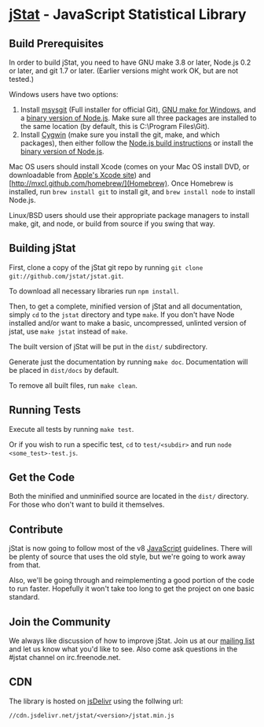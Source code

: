 [jStat](http://www.jstat.org/) - JavaScript Statistical Library
===============================================================

Build Prerequisites
-------------------

In order to build jStat, you need to have GNU make 3.8 or later, Node.js 0.2 or later, and git 1.7 or later.
(Earlier versions might work OK, but are not tested.)

Windows users have two options:

1. Install [msysgit](https://code.google.com/p/msysgit/) (Full installer for official Git),
   [GNU make for Windows](http://gnuwin32.sourceforge.net/packages/make.htm), and a
   [binary version of Node.js](http://node-js.prcn.co.cc/). Make sure all three packages are installed to the same
   location (by default, this is C:\Program Files\Git).
2. Install [Cygwin](http://cygwin.com/) (make sure you install the git, make, and which packages), then either follow
   the [Node.js build instructions](https://github.com/ry/node/wiki/Building-node.js-on-Cygwin-%28Windows%29) or install
   the [binary version of Node.js](http://node-js.prcn.co.cc/).

Mac OS users should install Xcode (comes on your Mac OS install DVD, or downloadable from
[Apple's Xcode site](http://developer.apple.com/technologies/xcode.html)) and
[http://mxcl.github.com/homebrew/](Homebrew). Once Homebrew is installed, run `brew install git` to install git,
and `brew install node` to install Node.js.

Linux/BSD users should use their appropriate package managers to install make, git, and node, or build from source
if you swing that way.


Building jStat
--------------

First, clone a copy of the jStat git repo by running `git clone git://github.com/jstat/jstat.git`.

To download all necessary libraries run `npm install`.

Then, to get a complete, minified version of jStat and all documentation, simply `cd` to the `jstat` directory and
type `make`. If you don't have Node installed and/or want to make a basic, uncompressed, unlinted version of jstat,
use `make jstat` instead of `make`.

The built version of jStat will be put in the `dist/` subdirectory.

Generate just the documentation by running `make doc`. Documentation will be placed in `dist/docs` by default.

To remove all built files, run `make clean`.


Running Tests
-------------

Execute all tests by running `make test`.

Or if you wish to run a specific test, `cd` to `test/<subdir>` and run `node <some_test>-test.js`.


Get the Code
------------

Both the minified and unminified source are located in the `dist/` directory. For those who don't want to build
it themselves.


Contribute
----------

jStat is now going to follow most of the v8
[JavaScript](http://google-styleguide.googlecode.com/svn/trunk/javascriptguide.xml)
guidelines. There will be plenty of source that uses the old style, but we're
going to work away from that.

Also, we'll be going through and reimplementing a good portion of the code to
run faster. Hopefully it won't take too long to get the project on one basic
standard.


Join the Community
------------------

We always like discussion of how to improve jStat.
Join us at our [mailing list](http://groups.google.com/group/jstat-discuss/) and let us know what you'd like to see.
Also come ask questions in the #jstat channel on irc.freenode.net.


CDN
---

The library is hosted on [jsDelivr](http://www.jsdelivr.com/) using the follwing
url:
```
//cdn.jsdelivr.net/jstat/<version>/jstat.min.js
```
